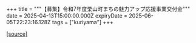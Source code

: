 +++
title = """【募集】令和7年度栗山町まちの魅力アップ応援事業交付金"""
date = 2025-04-13T15:00:00.000Z
expiryDate = 2025-06-05T22:23:16.128Z
tags = ["kuriyama"]
+++


[[source]](https://www.town.kuriyama.hokkaido.jp/soshiki/31/633.html)
